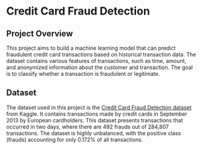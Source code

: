 # Credit Card Fraud Detection

## Project Overview
This project aims to build a machine learning model that can predict fraudulent credit card transactions based on historical transaction data. The dataset contains various features of transactions, such as time, amount, and anonymized information about the customer and transaction. The goal is to classify whether a transaction is fraudulent or legitimate.

## Dataset
The dataset used in this project is the [Credit Card Fraud Detection dataset](https://www.kaggle.com/datasets/mlg-ulb/creditcardfraud/data) from Kaggle. It contains transactions made by credit cards in September 2013 by European cardholders. This dataset presents transactions that occurred in two days, where there are 492 frauds out of 284,807 transactions. The dataset is highly unbalanced, with the positive class (frauds) accounting for only 0.172% of all transactions.

